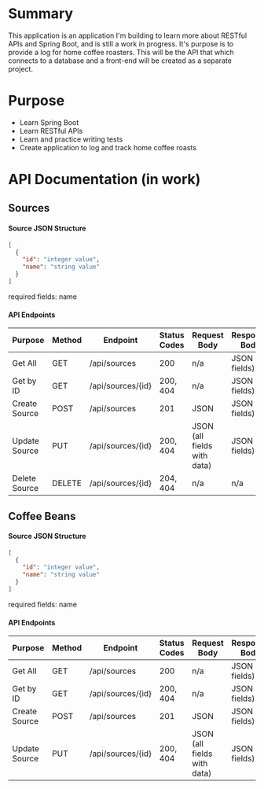 # Summary
This application is an application I'm building to learn more about RESTful APIs and Spring Boot, and is still a work
in progress. It's purpose is to provide a log for home coffee roasters. This will be the API that which connects to a 
database and a front-end will be created as a separate project.

# Purpose
- Learn Spring Boot
- Learn RESTful APIs
- Learn and practice writing tests
- Create application to log and track home coffee roasts

# API Documentation (in work)

## Sources
#### Source JSON Structure

```json
[
  {
    "id": "integer value",
    "name": "string value"
  }
]
```
required fields: name

#### API Endpoints

| Purpose       | Method | Endpoint          | Status Codes | Request Body                | Response Body     |
| ------------- | ------ | ----------------- | ------------ | --------------------------- | ----------------- |
| Get All       | GET    | /api/sources      | 200          | n/a                         | JSON (all fields) |
| Get by ID     | GET    | /api/sources/{id} | 200, 404     | n/a                         | JSON (all fields) |
| Create Source | POST   | /api/sources      | 201          | JSON                        | JSON (all fields) |
| Update Source | PUT    | /api/sources/{id} | 200, 404     | JSON (all fields with data) | JSON (all fields) |
| Delete Source | DELETE | /api/sources/{id} | 204, 404     | n/a                         | n/a               |

## Coffee Beans
#### Source JSON Structure

```json
[
  {
    "id": "integer value",
    "name": "string value"
  }
]
```
required fields: name

#### API Endpoints

| Purpose       | Method | Endpoint          | Status Codes | Request Body                | Response Body     |
| ------------- | ------ | ----------------- | ------------ | --------------------------- | ----------------- |
| Get All       | GET    | /api/sources      | 200          | n/a                         | JSON (all fields) |
| Get by ID     | GET    | /api/sources/{id} | 200, 404     | n/a                         | JSON (all fields) |
| Create Source | POST   | /api/sources      | 201          | JSON                        | JSON (all fields) |
| Update Source | PUT    | /api/sources/{id} | 200, 404     | JSON (all fields with data) | JSON (all fields) |
